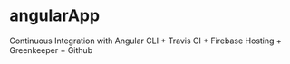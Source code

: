 # angularApp
Continuous Integration with Angular CLI + Travis CI + Firebase Hosting + Greenkeeper + Github
